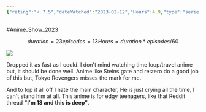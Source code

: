 ```yaml
---
{"rating":"⭐ 7.5","dateWatched":"2023-02-12","Hours":4.9,"type":"series","subType":"series","title":"Tokyo Revengers: Seiya Kessen-hen","englishTitle":"Tokyo Revengers: Christmas Showdown","year":2023,"dataSource":"MALAPI","url":"https://myanimelist.net/anime/50608/Tokyo_Revengers__Seiya_Kessen-hen","id":50608,"genres":["Action","Drama","Supernatural"],"studios":["LIDENFILMS"],"episodes":13,"duration":"23 min per ep","onlineRating":7.73,"actors":null,"image":"https://cdn.myanimelist.net/images/anime/1773/132313.jpg","released":true,"streamingServices":["Disney+","Hulu"],"airing":true,"airedFrom":"08/01/2023","airedTo":"01/01/1970","watched":false,"lastWatched":"","personalRating":0,"tags":["mediaDB/tv/series"],"dg-publish":true,"status":"🔴 dropped","permalink":"/media-db/series/tokyo-revengers-seiya-kessen-hen-2023/","dgPassFrontmatter":true,"noteIcon":"1","created":"2023-11-14T21:08:36.185+05:30","updated":"2023-12-15T10:43:54.718+05:30"}
---
```


#Anime_Show_2023 
```math
duration = 23
episodes = 13
Hours = duration * episodes / 60
```
<img src="https://cdn.myanimelist.net/images/anime/1773/132313.jpg">

Dropped it as fast as I could. I don't mind watching time loop/travel anime but, it should be done well. Anime like Steins gate and re:zero do a good job of this but, Tokyo Revengers misses the mark for me.

And to top it all off I hate the main character, He is just crying all the time, I can't stand him at all. This anime is for edgy teenagers, like that Reddit thread **"I'm 13 and this is deep"**.